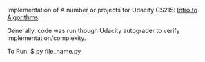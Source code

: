 Implementation of A number or projects for Udacity CS215: [Intro to Algorithms](https://www.udacity.com/course/intro-to-algorithms--cs215).

Generally, code was run though Udacity autograder to verify implementation/complexity.

To Run:
	$ py file_name.py